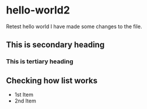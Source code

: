 # hello-world2
Retest hello world
I have made some changes to the file.
## This is secondary heading
### This is tertiary heading
## Checking how list works
* 1st Item
* 2nd Item
